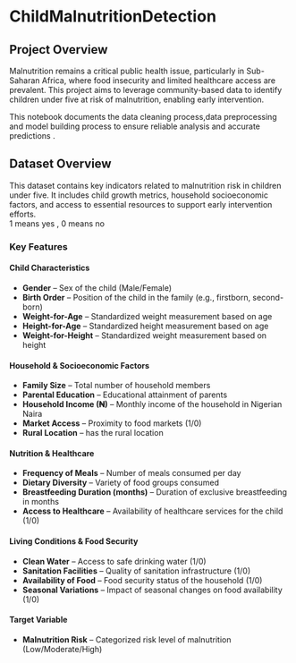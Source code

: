 # ChildMalnutritionDetection
## Project Overview  
Malnutrition remains a critical public health issue, particularly in Sub-Saharan Africa, where food insecurity and limited healthcare access are prevalent. This project aims to leverage community-based data to identify children under five at risk of malnutrition, enabling early intervention.  

This notebook documents the data cleaning process,data preprocessing and model building process to ensure reliable analysis and accurate predictions .

## **Dataset Overview**  
This dataset contains key indicators related to malnutrition risk in children under five. It includes child growth metrics, household socioeconomic factors, and access to essential resources to support early intervention efforts.  
1 means yes , 0 means no

### **Key Features**  

#### **Child Characteristics**  
- **Gender** – Sex of the child (Male/Female)  
- **Birth Order** – Position of the child in the family (e.g., firstborn, second-born)  
- **Weight-for-Age** – Standardized weight measurement based on age  
- **Height-for-Age** – Standardized height measurement based on age  
- **Weight-for-Height** – Standardized weight measurement based on height  

#### **Household & Socioeconomic Factors**  
- **Family Size** – Total number of household members  
- **Parental Education** – Educational attainment of parents  
- **Household Income (₦)** – Monthly income of the household in Nigerian Naira  
- **Market Access** – Proximity to food markets (1/0)  
- **Rural Location** – has the rural location   

#### **Nutrition & Healthcare**  
- **Frequency of Meals** – Number of meals consumed per day  
- **Dietary Diversity** – Variety of food groups consumed  
- **Breastfeeding Duration (months)** – Duration of exclusive breastfeeding in months  
- **Access to Healthcare** – Availability of healthcare services for the child (1/0)  

#### **Living Conditions & Food Security**  
- **Clean Water** – Access to safe drinking water (1/0)  
- **Sanitation Facilities** – Quality of sanitation infrastructure (1/0)  
- **Availability of Food** – Food security status of the household (1/0)  
- **Seasonal Variations** – Impact of seasonal changes on food availability (1/0)  

#### **Target Variable**  
- **Malnutrition Risk** – Categorized risk level of malnutrition (Low/Moderate/High)  
